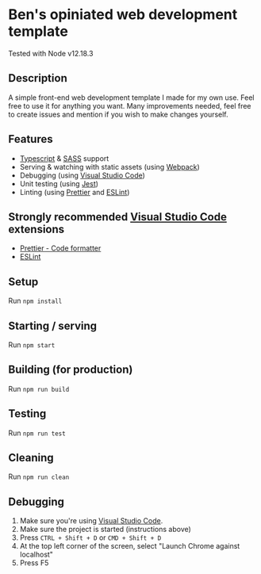# Ben's opiniated web development template
Tested with Node v12.18.3

## Description
A simple front-end web development template I made for my own use. Feel free to use it for anything you want. Many improvements needed, feel free to create issues and mention if you wish to make changes yourself.

## Features
* [Typescript](https://www.typescriptlang.org) & [SASS](https://sass-lang.com) support
* Serving & watching with static assets (using [Webpack](https://webpack.js.org))
* Debugging (using [Visual Studio Code](https://code.visualstudio.com))
* Unit testing (using [Jest](https://jestjs.io))
* Linting (using [Prettier](https://prettier.io) and [ESLint](https://eslint.org))

## Strongly recommended [Visual Studio Code](https://code.visualstudio.com) extensions
* [Prettier - Code formatter](https://marketplace.visualstudio.com/items?itemName=esbenp.prettier-vscode)
* [ESLint](https://marketplace.visualstudio.com/items?itemName=dbaeumer.vscode-eslint)

## Setup
Run `npm install`

## Starting / serving
Run `npm start`

## Building (for production)
Run `npm run build`

## Testing
Run `npm run test`

## Cleaning
Run `npm run clean`

## Debugging
1. Make sure you're using [Visual Studio Code](https://code.visualstudio.com).
2. Make sure the project is started (instructions above)
2. Press `CTRL + Shift + D` or `CMD + Shift + D`
3. At the top left corner of the screen, select "Launch Chrome against localhost"
4. Press F5
